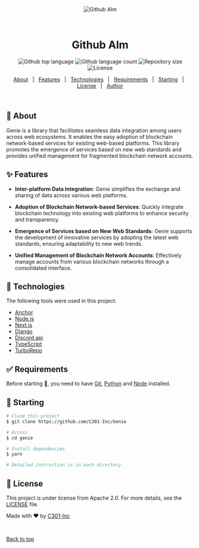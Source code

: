 <div align="center" id="top"> 
  <img src="./.github/app.gif" alt="Github Alm" />

  &#xa0;

  <!-- <a href="https://githubalm.netlify.app">Demo</a> -->
</div>

<h1 align="center">Github Alm</h1>

<p align="center">
  <img alt="Github top language" src="https://img.shields.io/github/languages/top/C301-Inc/Genie?color=56BEB8">

  <img alt="Github language count" src="https://img.shields.io/github/languages/count/C301-Inc/Genie?color=56BEB8">

  <img alt="Repository size" src="https://img.shields.io/github/repo-size/C301-Inc/Genie?color=56BEB8">

  <img alt="License" src="https://img.shields.io/github/license/C301-Inc/Genie?color=56BEB8">

  <!-- <img alt="Github issues" src="https://img.shields.io/github/issues/C301-Inc/Genie?color=56BEB8" /> -->

  <!-- <img alt="Github forks" src="https://img.shields.io/github/forks/C301-Inc/Genie?color=56BEB8" /> -->

  <!-- <img alt="Github stars" src="https://img.shields.io/github/stars/C301-Inc/Genie?color=56BEB8" /> -->
</p>

<!-- Status -->

<!-- <h4 align="center"> 
	🚧  Github Alm 🚀 Under construction...  🚧
</h4> 

<hr> -->

<p align="center">
  <a href="#dart-about">About</a> &#xa0; | &#xa0; 
  <a href="#sparkles-features">Features</a> &#xa0; | &#xa0;
  <a href="#rocket-technologies">Technologies</a> &#xa0; | &#xa0;
  <a href="#white_check_mark-requirements">Requirements</a> &#xa0; | &#xa0;
  <a href="#checkered_flag-starting">Starting</a> &#xa0; | &#xa0;
  <a href="#memo-license">License</a> &#xa0; | &#xa0;
  <a href="https://github.com/{{YOUR_GITHUB_USERNAME}}" target="_blank">Author</a>
</p>

<br>

## :dart: About ##

Genie is a library that facilitates seamless data integration among users across web ecosystems. It enables the easy adoption of blockchain network-based services for existing web-based platforms. This library promotes the emergence of services based on new web standards and provides unified management for fragmented blockchain network accounts.

## :sparkles: Features ##

- **Inter-platform Data Integration**: Genie simplifies the exchange and sharing of data across various web platforms.

- **Adoption of Blockchain Network-based Services**: Quickly integrate blockchain technology into existing web platforms to enhance security and transparency.

- **Emergence of Services based on New Web Standards**: Genie supports the development of innovative services by adopting the latest web standards, ensuring adaptability to new web trends.

- **Unified Management of Blockchain Network Accounts**: Effectively manage accounts from various blockchain networks through a consolidated interface.

## :rocket: Technologies ##

The following tools were used in this project:

- [Anchor](https://github.com/coral-xyz/anchor)
- [Node.js](https://nodejs.org/en/)
- [Next.js](https://github.com/vercel/next.js)
- [Django](https://github.com/django/django)
- [Discord api](https://github.com/discord/discord-api-docs)
- [TypeScript](https://www.typescriptlang.org/)
- [TurboRepo](https://github.com/vercel/turbo)

## :white_check_mark: Requirements ##

Before starting :checkered_flag:, you need to have [Git](https://git-scm.com), [Python](https://www.python.org/) and [Node](https://nodejs.org/en/) installed.

## :checkered_flag: Starting ##

```bash
# Clone this project
$ git clone https://github.com/C301-Inc/Genie

# Access
$ cd genie

# Install dependencies
$ yarn

# Detailed instruction is in each directory
```

## :memo: License ##

This project is under license from Apache 2.0. For more details, see the [LICENSE](LICENSE.md) file.


Made with :heart: by <a href="https://github.com/C301-Inc/Genie" target="_blank">C301-Inc</a>

&#xa0;

<a href="#top">Back to top</a>

